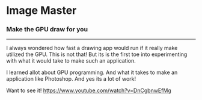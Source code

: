# Image Master
### Make the GPU draw for you

------------

I always wondered how fast a drawing app would run if it really make utilized the GPU. This is not that! But its is the first toe into experimenting with what it would take to make such an application.

I learned allot about GPU programming. And what it takes to make an application like Photoshop. And yes its a lot of work!

Want to see it!
https://www.youtube.com/watch?v=DnCgbnwEfMg
